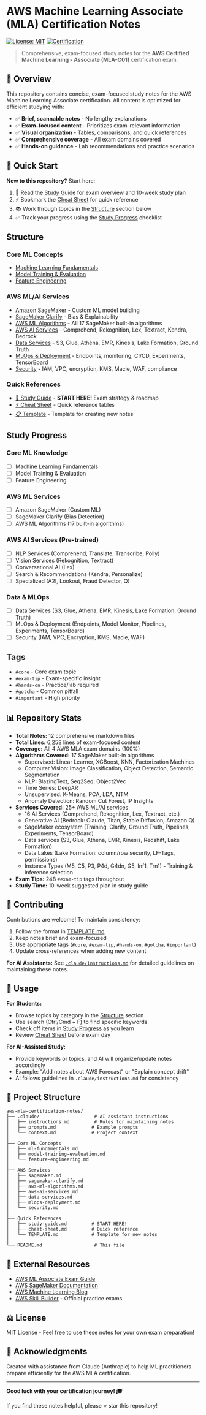 # AWS Machine Learning Associate (MLA) Certification Notes

[![License: MIT](https://img.shields.io/badge/License-MIT-yellow.svg)](https://opensource.org/licenses/MIT)
[![Certification](https://img.shields.io/badge/AWS-MLA--C01-orange.svg)](https://aws.amazon.com/certification/certified-machine-learning-associate/)

> Comprehensive, exam-focused study notes for the **AWS Certified Machine Learning - Associate (MLA-C01)** certification exam.

## 📖 Overview

This repository contains concise, exam-focused study notes for the AWS Machine Learning Associate certification. All content is optimized for efficient studying with:
- ✅ **Brief, scannable notes** - No lengthy explanations
- ✅ **Exam-focused content** - Prioritizes exam-relevant information
- ✅ **Visual organization** - Tables, comparisons, and quick references
- ✅ **Comprehensive coverage** - All exam domains covered
- ✅ **Hands-on guidance** - Lab recommendations and practice scenarios

## 🎯 Quick Start

**New to this repository?** Start here:
1. 📝 Read the [Study Guide](./study-guide.md) for exam overview and 10-week study plan
2. ⚡ Bookmark the [Cheat Sheet](./cheat-sheet.md) for quick reference
3. 📚 Work through topics in the [Structure](#structure) section below
4. ✅ Track your progress using the [Study Progress](#study-progress) checklist

## Structure

### Core ML Concepts
- [Machine Learning Fundamentals](./ml-fundamentals.md)
- [Model Training & Evaluation](./model-training-evaluation.md)
- [Feature Engineering](./feature-engineering.md)

### AWS ML/AI Services
- [Amazon SageMaker](./sagemaker.md) - Custom ML model building
- [SageMaker Clarify](./sagemaker-clarify.md) - Bias & Explainability
- [AWS ML Algorithms](./aws-ml-algorithms.md) - All 17 SageMaker built-in algorithms
- [AWS AI Services](./aws-ai-services.md) - Comprehend, Rekognition, Lex, Textract, Kendra, Bedrock
- [Data Services](./data-services.md) - S3, Glue, Athena, EMR, Kinesis, Lake Formation, Ground Truth
- [MLOps & Deployment](./mlops-deployment.md) - Endpoints, monitoring, CI/CD, Experiments, TensorBoard
- [Security](./security.md) - IAM, VPC, encryption, KMS, Macie, WAF, compliance

### Quick References
- [📝 Study Guide](./study-guide.md) - **START HERE!** Exam strategy & roadmap
- [⚡ Cheat Sheet](./cheat-sheet.md) - Quick reference tables
- [📋 Template](./TEMPLATE.md) - Template for creating new notes

## Study Progress

### Core ML Knowledge
- [ ] Machine Learning Fundamentals
- [ ] Model Training & Evaluation
- [ ] Feature Engineering

### AWS ML Services
- [ ] Amazon SageMaker (Custom ML)
- [ ] SageMaker Clarify (Bias Detection)
- [ ] AWS ML Algorithms (17 built-in algorithms)

### AWS AI Services (Pre-trained)
- [ ] NLP Services (Comprehend, Translate, Transcribe, Polly)
- [ ] Vision Services (Rekognition, Textract)
- [ ] Conversational AI (Lex)
- [ ] Search & Recommendations (Kendra, Personalize)
- [ ] Specialized (A2I, Lookout, Fraud Detector, Q)

### Data & MLOps
- [ ] Data Services (S3, Glue, Athena, EMR, Kinesis, Lake Formation, Ground Truth)
- [ ] MLOps & Deployment (Endpoints, Model Monitor, Pipelines, Experiments, TensorBoard)
- [ ] Security (IAM, VPC, Encryption, KMS, Macie, WAF)

## Tags
- `#core` - Core exam topic
- `#exam-tip` - Exam-specific insight
- `#hands-on` - Practice/lab required
- `#gotcha` - Common pitfall
- `#important` - High priority

## 📊 Repository Stats

- **Total Notes:** 12 comprehensive markdown files
- **Total Lines:** 6,258 lines of exam-focused content
- **Coverage:** All 4 AWS MLA exam domains (100%)
- **Algorithms Covered:** 17 SageMaker built-in algorithms
  - Supervised: Linear Learner, XGBoost, KNN, Factorization Machines
  - Computer Vision: Image Classification, Object Detection, Semantic Segmentation
  - NLP: BlazingText, Seq2Seq, Object2Vec
  - Time Series: DeepAR
  - Unsupervised: K-Means, PCA, LDA, NTM
  - Anomaly Detection: Random Cut Forest, IP Insights
- **Services Covered:** 25+ AWS ML/AI services
  - 16 AI Services (Comprehend, Rekognition, Lex, Textract, etc.)
  - Generative AI (Bedrock: Claude, Titan, Stable Diffusion; Amazon Q)
  - SageMaker ecosystem (Training, Clarify, Ground Truth, Pipelines, Experiments, TensorBoard)
  - Data services (S3, Glue, Athena, EMR, Kinesis, Redshift, Lake Formation)
  - Data Lakes (Lake Formation: column/row security, LF-Tags, permissions)
  - Instance Types (M5, C5, P3, P4d, G4dn, G5, Inf1, Trn1) - Training & inference selection
- **Exam Tips:** 248 `#exam-tip` tags throughout
- **Study Time:** 10-week suggested plan in study guide

## 🤝 Contributing

Contributions are welcome! To maintain consistency:
1. Follow the format in [TEMPLATE.md](./TEMPLATE.md)
2. Keep notes brief and exam-focused
3. Use appropriate tags (`#core`, `#exam-tip`, `#hands-on`, `#gotcha`, `#important`)
4. Update cross-references when adding new content

**For AI Assistants:** See [`.claude/instructions.md`](./.claude/instructions.md) for detailed guidelines on maintaining these notes.

## 📝 Usage

**For Students:**
- Browse topics by category in the [Structure](#structure) section
- Use search (Ctrl/Cmd + F) to find specific keywords
- Check off items in [Study Progress](#study-progress) as you learn
- Review [Cheat Sheet](./cheat-sheet.md) before exam day

**For AI-Assisted Study:**
- Provide keywords or topics, and AI will organize/update notes accordingly
- Example: "Add notes about AWS Forecast" or "Explain concept drift"
- AI follows guidelines in `.claude/instructions.md` for consistency

## 📂 Project Structure

```
aws-mla-certification-notes/
├── .claude/                    # AI assistant instructions
│   ├── instructions.md         # Rules for maintaining notes
│   ├── prompts.md             # Example prompts
│   └── context.md             # Project context
│
├── Core ML Concepts
│   ├── ml-fundamentals.md
│   ├── model-training-evaluation.md
│   └── feature-engineering.md
│
├── AWS Services
│   ├── sagemaker.md
│   ├── sagemaker-clarify.md
│   ├── aws-ml-algorithms.md
│   ├── aws-ai-services.md
│   ├── data-services.md
│   ├── mlops-deployment.md
│   └── security.md
│
├── Quick References
│   ├── study-guide.md         # START HERE!
│   ├── cheat-sheet.md         # Quick reference
│   └── TEMPLATE.md            # Template for new notes
│
└── README.md                   # This file
```

## 🔗 External Resources

- [AWS ML Associate Exam Guide](https://aws.amazon.com/certification/certified-machine-learning-associate/)
- [AWS SageMaker Documentation](https://docs.aws.amazon.com/sagemaker/)
- [AWS Machine Learning Blog](https://aws.amazon.com/blogs/machine-learning/)
- [AWS Skill Builder](https://skillbuilder.aws/) - Official practice exams

## ⚖️ License

MIT License - Feel free to use these notes for your own exam preparation!

## 🙏 Acknowledgments

Created with assistance from Claude (Anthropic) to help ML practitioners prepare efficiently for the AWS MLA certification.

---

**Good luck with your certification journey! 🎓**

If you find these notes helpful, please ⭐ star this repository!
